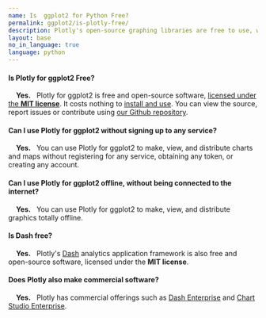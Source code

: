 ```yaml
---
name: Is  ggplot2 for Python Free?
permalink: ggplot2/is-plotly-free/
description: Plotly's open-source graphing libraries are free to use, work offline and don't require any account registration. Plotly also has commercial offerings, such as Dash Enterprise and Chart Studio Enterprise.
layout: base
no_in_language: true
language: python
---
```


#### Is Plotly for  ggplot2 Free?

&nbsp;  &nbsp; **Yes.** &nbsp; Plotly for  ggplot2 is free and open-source software, [licensed under the **MIT license**](https:/https://github.com/ropensci/plotly/blob/master/LICENSE.md). It costs nothing to [install and use](/ggplot2/getting-started). You can view the source, report issues or contribute using [our Github repository](https://github.com/ropensci/plotly).

#### Can I use Plotly for  ggplot2 without signing up to any service?

&nbsp;  &nbsp; **Yes.** &nbsp; You can use Plotly for  ggplot2 to make, view, and distribute charts and maps without registering for any service,
obtaining any token, or creating any account.

#### Can I use Plotly for  ggplot2 offline, without being connected to the internet?

&nbsp;  &nbsp; **Yes.** &nbsp; You can use Plotly for  ggplot2 to make, view, and distribute graphics totally offline.

#### Is Dash free?

&nbsp;  &nbsp; **Yes.** &nbsp; Plotly's [Dash](https://plotly.com/dash) analytics application framework is also free and open-source software, licensed under the **MIT license**.

#### Does Plotly also make commercial software?

&nbsp;  &nbsp; **Yes.** &nbsp; Plotly has commercial offerings such as [Dash Enterprise](https://plotly.com/dash) and [Chart Studio Enterprise](https://plotly.com/online-chart-maker/).

